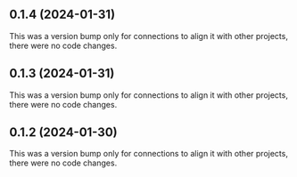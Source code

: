 ## 0.1.4 (2024-01-31)

This was a version bump only for connections to align it with other projects, there were no code changes.

## 0.1.3 (2024-01-31)

This was a version bump only for connections to align it with other projects, there were no code changes.

## 0.1.2 (2024-01-30)

This was a version bump only for connections to align it with other projects, there were no code changes.